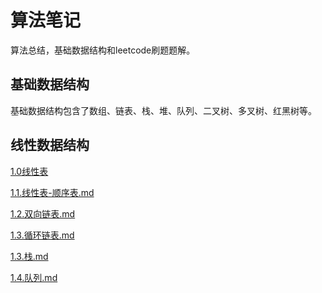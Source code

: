 # 算法笔记

 

算法总结，基础数据结构和leetcode刷题题解。

## 基础数据结构

基础数据结构包含了数组、链表、栈、堆、队列、二叉树、多叉树、红黑树等。

## 线性数据结构

[1.0线性表](./doc/算法题/1.0.线性表.md)

[1.1.线性表-顺序表.md](./doc/算法题/1.1.线性表-顺序表.md)

[1.2.双向链表.md](./doc/算法题/1.2.双向链表.md)

[1.3.循环链表.md](./doc/算法题/1.3.循环链表.md)

[1.3.栈.md](./doc/算法题/1.3.栈.md)

[1.4.队列.md](./doc/算法题/1.4.队列.md)


